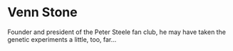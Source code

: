 Venn Stone
==========

Founder and president of the Peter Steele fan club, he may have taken the genetic experiments a little, too, far...

